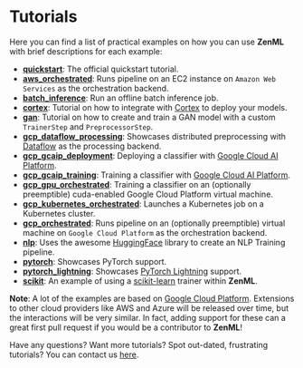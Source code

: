 # Tutorials

Here you can find a list of practical examples on how you can use **ZenML** with brief descriptions for each example:

* [**quickstart**](https://github.com/zenml-io/zenml/tree/main/examples/quickstart): The official quickstart tutorial.
* [**aws\_orchestrated**](https://github.com/zenml-io/zenml/tree/main/examples/aws_orchestrated): Runs pipeline on an EC2 instance on `Amazon Web Services` as the orchestration backend.
* [**batch\_inference**](https://github.com/zenml-io/zenml/tree/main/examples/batch_inference): Run an offline batch inference job.
* [**cortex**](https://github.com/zenml-io/zenml/tree/main/examples/cortex): Tutorial on how to integrate with [Cortex](https://cortex.dev/) to deploy your models.
* [**gan**](https://github.com/zenml-io/zenml/tree/main/examples/gan): Tutorial on how to create and train a GAN model with a custom `TrainerStep` and `PreprocessorStep`.
* [**gcp\_dataflow\_processing**](https://github.com/zenml-io/zenml/tree/main/examples/gcp_dataflow_processing): Showcases distributed preprocessing with [Dataflow](https://cloud.google.com/dataflow) as the processing backend.
* [**gcp\_gcaip\_deployment**](https://github.com/zenml-io/zenml/tree/main/examples/gcp_gcaip_deployment): Deploying a classifier with [Google Cloud AI Platform](https://cloud.google.com/ai-platform).
* [**gcp\_gcaip\_training**](https://github.com/zenml-io/zenml/tree/main/examples/gcp_gcaip_training): Training a classifier with [Google Cloud AI Platform](https://cloud.google.com/ai-platform).
* [**gcp\_gpu\_orchestrated**](https://github.com/zenml-io/zenml/tree/main/examples/gcp_gpu_orchestrated): Training a classifier on an \(optionally preemptible\) cuda-enabled Google Cloud Platform virtual machine.
* [**gcp\_kubernetes\_orchestrated**](https://github.com/zenml-io/zenml/tree/main/examples/gcp_kubernetes_orchestrated): Launches a Kubernetes job on a Kubernetes cluster.
* [**gcp\_orchestrated**](https://github.com/zenml-io/zenml/tree/main/examples/gcp_orchestrated): Runs pipeline on an \(optionally preemptible\) virtual machine on `Google Cloud Platform` as the orchestration backend.
* [**nlp**](https://github.com/zenml-io/zenml/tree/main/examples/nlp): Uses the awesome [HuggingFace](https://huggingface.co/) library to create an NLP Training pipeline.
* [**pytorch**](https://github.com/zenml-io/zenml/tree/main/examples/pytorch): Showcases PyTorch support.
* [**pytorch\_lightning**](https://github.com/zenml-io/zenml/tree/main/examples/pytorch_lightning): Showcases [PyTorch Lightning](https://www.pytorchlightning.ai/) support.
* [**scikit**](https://github.com/zenml-io/zenml/tree/main/examples/scikit): An example of using a [scikit-learn](https://scikit-learn.org/) trainer within **ZenML**.

**Note**: A lot of the examples are based on [Google Cloud Platform](https://cloud.google.com/). Extensions to other cloud providers like AWS and Azure will be released over time, but the interactions will be very similar. In fact, adding support for these can a great first pull request if you would be a contributor to **ZenML**!

Have any questions? Want more tutorials? Spot out-dated, frustrating tutorials? You can contact us [here](contact.md).

